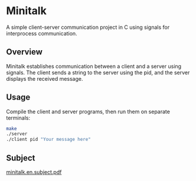 # Minitalk

A simple client-server communication project in C using signals for interprocess communication.

## Overview

Minitalk establishes communication between a client and a server using signals. The client sends a string to the server using the pid, and the server displays the received message.

## Usage

Compile the client and server programs, then run them on separate terminals:

```bash
make
./server
./client pid "Your message here"
```
## Subject

[minitalk.en.subject.pdf](https://github.com/AK7iwi/Minitalk/files/14182054/minitalk.en.subject.pdf)
